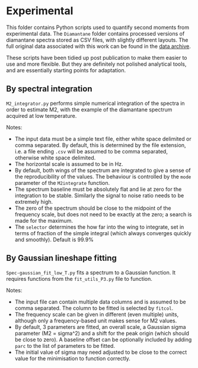 # Experimental

This folder contains Python scripts used to quantify second moments from experimental data.
The `Diamantane` folder contains processed versions of diamantane spectra stored as CSV files, with slightly different layouts.
The full original data associated with this work can be found in the [data archive](https://collections.durham.ac.uk/files/r1qz20ss572).

These scripts have been tidied up post publication to make them easier to use and more flexible. But they are definitely not polished analytical tools, and are essentially starting points for adaptation.

## By spectral integration

`M2_integrator.py` performs simple numerical integration of the spectra in order to estimate M2, with the example of the diamantane spectrum acquired at low temperature. 

Notes:
- The input data must be a simple text file, either white space delimited or comma separated. By default, this is determined by the file extension, i.e. a file ending `.csv` will be assumed to be comma separated, otherwise white space delimited.
- The horizontal scale is assumed to be in Hz. 
- By default, both wings of the spectrum are integrated to give a sense of the reproducibility of the values. The behaviour is controlled by the `mode` parameter of the `M2integrate` function.
- The spectrum baseline must be absolutely flat and lie at zero for the integration to be stable. Similarly the signal to noise ratio needs to be extremely high.
- The zero of the spectrum should be close to the midpoint of the frequency scale, but does not need to be exactly at the zero; a search is made for the maximum.  
- The `selector` determines the how far into the wing to integrate, set in terms of fraction of the simple integral (which always converges quickly and smoothly). Default is 99.9%

## By Gaussian lineshape fitting

`Spec-gaussian_fit_low_T.py` fits a spectrum to a Gaussian function. It requires functions from the `fit_utils_P3.py` file to function. 

Notes:
- The input file can contain multiple data columns and is assumed to be comma separated. The column to be fitted is selected by `fitcol`.
- The frequency scale can be given in different (even multiple) units, although only a frequency-based unit makes sense for M2 values.
- By default, 3 parameters are fitted, an overall scale, a Gaussian sigma parameter (M2 = sigma^2) and a shift for the peak origin (which should be close to zero). A baseline offset can be optionally included by adding `parc` to the list of parameters to be fitted.
- The initial value of sigma may need adjusted to be close to the correct value for the minimisation to function correctly.
